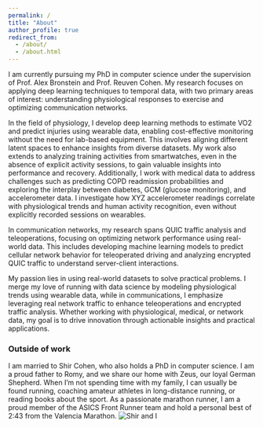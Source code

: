 ```yaml
---
permalink: /
title: "About"
author_profile: true
redirect_from: 
  - /about/
  - /about.html
---
```


I am currently pursuing my PhD in computer science under the supervision of Prof. Alex Bronstein and Prof. Reuven Cohen. My research focuses on applying deep learning techniques to temporal data, with two primary areas of interest: understanding physiological responses to exercise and optimizing communication networks.

In the field of physiology, I develop deep learning methods to estimate VO2 and predict injuries using wearable data, enabling cost-effective monitoring without the need for lab-based equipment. This involves aligning different latent spaces to enhance insights from diverse datasets. My work also extends to analyzing training activities from smartwatches, even in the absence of explicit activity sessions, to gain valuable insights into performance and recovery. Additionally, I work with medical data to address challenges such as predicting COPD readmission probabilities and exploring the interplay between diabetes, GCM (glucose monitoring), and accelerometer data. I investigate how XYZ accelerometer readings correlate with physiological trends and human activity recognition, even without explicitly recorded sessions on wearables.

In communication networks, my research spans QUIC traffic analysis and teleoperations, focusing on optimizing network performance using real-world data. This includes developing machine learning models to predict cellular network behavior for teleoperated driving and analyzing encrypted QUIC traffic to understand server-client interactions.

My passion lies in using real-world datasets to solve practical problems. I merge my love of running with data science by modeling physiological trends using wearable data, while in communications, I emphasize leveraging real network traffic to enhance teleoperations and encrypted traffic analysis. Whether working with physiological, medical, or network data, my goal is to drive innovation through actionable insights and practical applications.

### Outside of work

I am married to Shir Cohen, who also holds a PhD in computer science. I am a proud father to Romy, and we share our home with Zeus, our loyal German Shepherd. When I’m not spending time with my family, I can usually be found running, coaching amateur athletes in long-distance running, or reading books about the sport. As a passionate marathon runner, I am a proud member of the ASICS Front Runner team and hold a personal best of 2:43 from the Valencia Marathon.
![Shir and I](https://www.barakgahtan.com/images/wedding.jpg)